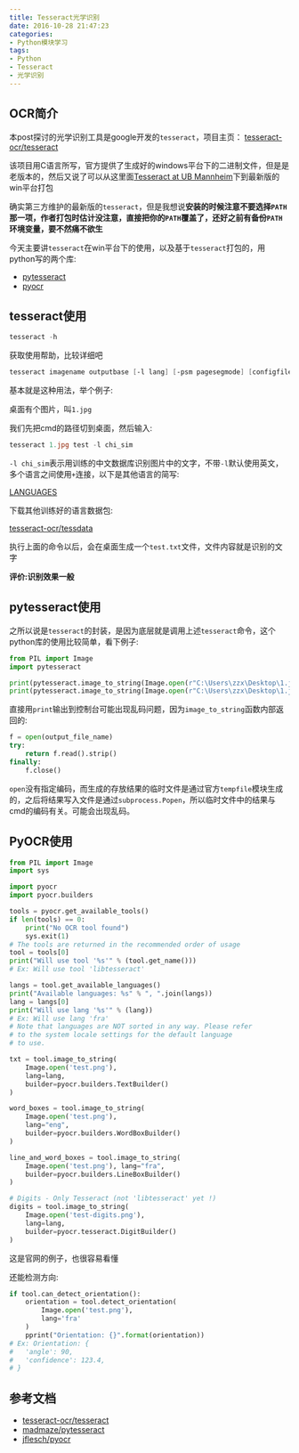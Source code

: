 ```yaml
---
title: Tesseract光学识别
date: 2016-10-28 21:47:23
categories:
- Python模块学习
tags:
- Python
- Tesseract
- 光学识别
---
```


## OCR简介
本post探讨的光学识别工具是google开发的`tesseract`，项目主页：
[tesseract-ocr/tesseract](https://github.com/tesseract-ocr/tesseract)

该项目用C语言所写，官方提供了生成好的windows平台下的二进制文件，但是是老版本的，然后又说了可以从这里面[Tesseract at UB Mannheim](https://github.com/UB-Mannheim/tesseract/wiki)下到最新版的win平台打包

确实第三方维护的最新版的`tesseract`，但是我想说**安装的时候注意不要选择`PATH`那一项，作者打包时估计没注意，直接把你的`PATH`覆盖了，还好之前有备份`PATH`环境变量，要不然痛不欲生**

今天主要讲`tesseract`在win平台下的使用，以及基于`tesseract`打包的，用python写的两个库:

- [pytesseract](https://github.com/madmaze/pytesseract)
- [pyocr](https://github.com/jflesch/pyocr)

<!-- more -->

## tesseract使用

```powershell
tesseract -h
```

获取使用帮助，比较详细吧

```powershell
tesseract imagename outputbase [-l lang] [-psm pagesegmode] [configfiles...]
```

 基本就是这种用法，举个例子:

桌面有个图片，叫`1.jpg`

我们先把cmd的路径切到桌面，然后输入:

```powershell
tesseract 1.jpg test -l chi_sim
```

`-l chi_sim`表示用训练的中文数据库识别图片中的文字，不带`-l`默认使用英文，多个语言之间使用`+`连接，以下是其他语言的简写:

[LANGUAGES](https://github.com/tesseract-ocr/tesseract/blob/master/doc/tesseract.1.asc#languages)

下载其他训练好的语言数据包:

[tesseract-ocr/tessdata](tesseract-ocr/tessdata)

执行上面的命令以后，会在桌面生成一个`test.txt`文件，文件内容就是识别的文字

**评价:识别效果一般**

## pytesseract使用

之所以说是`tesseract`的封装，是因为底层就是调用上述`tesseract`命令，这个python库的使用比较简单，看下例子:

```python
from PIL import Image
import pytesseract

print(pytesseract.image_to_string(Image.open(r"C:\Users\zzx\Desktop\1.jpg")))
print(pytesseract.image_to_string(Image.open(r"C:\Users\zzx\Desktop\1.jpg"), lang='fra'))
```

直接用`print`输出到控制台可能出现乱码问题，因为`image_to_string`函数内部返回的:

```python
f = open(output_file_name)
try:
    return f.read().strip()
finally:
    f.close()
```

`open`没有指定编码，而生成的存放结果的临时文件是通过官方`tempfile`模块生成的，之后将结果写入文件是通过`subprocess.Popen`，所以临时文件中的结果与cmd的编码有关。可能会出现乱码。

## PyOCR使用

```python
from PIL import Image
import sys

import pyocr
import pyocr.builders

tools = pyocr.get_available_tools()
if len(tools) == 0:
    print("No OCR tool found")
    sys.exit(1)
# The tools are returned in the recommended order of usage
tool = tools[0]
print("Will use tool '%s'" % (tool.get_name()))
# Ex: Will use tool 'libtesseract'

langs = tool.get_available_languages()
print("Available languages: %s" % ", ".join(langs))
lang = langs[0]
print("Will use lang '%s'" % (lang))
# Ex: Will use lang 'fra'
# Note that languages are NOT sorted in any way. Please refer
# to the system locale settings for the default language
# to use.

txt = tool.image_to_string(
    Image.open('test.png'),
    lang=lang,
    builder=pyocr.builders.TextBuilder()
)

word_boxes = tool.image_to_string(
    Image.open('test.png'),
    lang="eng",
    builder=pyocr.builders.WordBoxBuilder()
)

line_and_word_boxes = tool.image_to_string(
    Image.open('test.png'), lang="fra",
    builder=pyocr.builders.LineBoxBuilder()
)

# Digits - Only Tesseract (not 'libtesseract' yet !)
digits = tool.image_to_string(
    Image.open('test-digits.png'),
    lang=lang,
    builder=pyocr.tesseract.DigitBuilder()
)
```

这是官网的例子，也很容易看懂

还能检测方向:

```python
if tool.can_detect_orientation():
    orientation = tool.detect_orientation(
        Image.open('test.png'),
        lang='fra'
    )
    pprint("Orientation: {}".format(orientation))
# Ex: Orientation: {
#   'angle': 90,
#   'confidence': 123.4,
# }
```

## 参考文档

- [tesseract-ocr/tesseract](tesseract-ocr/tesseract)
- [madmaze/pytesseract](madmaze/pytesseract)
- [jflesch/pyocr](jflesch/pyocr)

